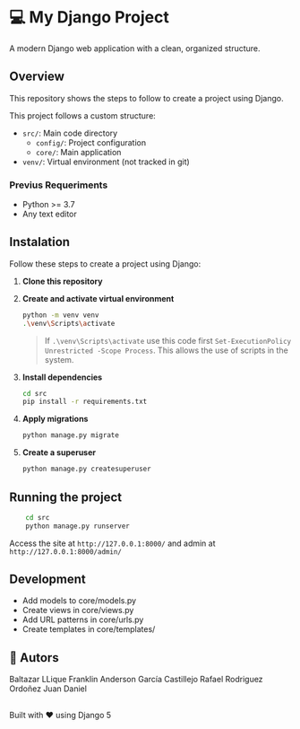 # 💻 My Django Project
A modern Django web application with a clean, organized structure.

## Overview

This repository shows the steps to follow to create a project using Django.

This project follows a custom structure:
- `src/`: Main code directory
  - `config/`: Project configuration
  - `core/`: Main application
- `venv/`: Virtual environment (not tracked in git)

### Previus Requeriments

-   Python >= 3.7
-   Any text editor

## Instalation

Follow these steps to create a project using Django:

1.  **Clone this repository**

2.  **Create and activate virtual environment**

    ```bash
    python -m venv venv
    .\venv\Scripts\activate
    ```
    > If `.\venv\Scripts\activate` use this code first `Set-ExecutionPolicy Unrestricted -Scope Process`. This allows the use of scripts in the system.

3.  **Install dependencies**

    ```bash
    cd src
    pip install -r requirements.txt
    ```

4.  **Apply migrations**

    ```bash
    python manage.py migrate
    ```

5.  **Create a superuser**

    ```bash
    python manage.py createsuperuser
    ```
    
## Running the project
```bash
    cd src
    python manage.py runserver
```

Access the site at `http://127.0.0.1:8000/` and admin at `http://127.0.0.1:8000/admin/`

## Development
- Add models to core/models.py
- Create views in core/views.py
- Add URL patterns in core/urls.py
- Create templates in core/templates/

## 👤 Autors
Baltazar LLique Franklin Anderson
García Castillejo Rafael
Rodriguez Ordoñez Juan Daniel
##
Built with ❤️ using Django 5



 
